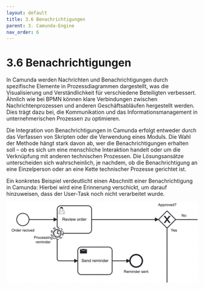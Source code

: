 ```yaml
---
layout: default
title: 3.6 Benachrichtigungen
parent: 3. Camunda-Engine
nav_order: 6
---
```


# 3.6 Benachrichtigungen

In Camunda werden Nachrichten und Benachrichtigungen durch spezifische Elemente in Prozessdiagrammen dargestellt, was die Visualisierung und Verständlichkeit für verschiedene Beteiligten verbessert. Ähnlich wie bei BPMN können klare Verbindungen zwischen Nachrichtenprozessen und anderen Geschäftsabläufen hergestellt werden. Dies trägt dazu bei, die Kommunikation und das Informationsmanagement in unternehmerischen Prozessen zu optimieren.

Die Integration von Benachrichtigungen in Camunda erfolgt entweder durch das Verfassen von Skripten oder die Verwendung eines Moduls. Die Wahl der Methode hängt stark davon ab, wer die Benachrichtigungen erhalten soll – ob es sich um eine menschliche Interaktion handelt oder um die Verknüpfung mit anderen technischen Prozessen. Die Lösungsansätze unterscheiden sich wahrscheinlich, je nachdem, ob die Benachrichtigung an eine Einzelperson oder an eine Kette technischer Prozesse gerichtet ist.

Ein konkretes Beispiel verdeutlicht einen Abschnitt einer Benachrichtigung in Camunda: Hierbei wird eine Erinnerung verschickt, um darauf hinzuweisen, dass der User-Task noch nicht verarbeitet wurde.

![notification_example](../../resources/images/2023_notification_example.png)
